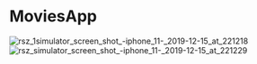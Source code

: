 # MoviesApp

![rsz_1simulator_screen_shot_-_iphone_11_-_2019-12-15_at_221218](https://user-images.githubusercontent.com/47924250/70867593-254c6b80-1f88-11ea-926f-06c31c1fc456.png)    ![rsz_simulator_screen_shot_-_iphone_11_-_2019-12-15_at_221229](https://user-images.githubusercontent.com/47924250/70867594-27aec580-1f88-11ea-9364-ede42e0f32fa.png)

